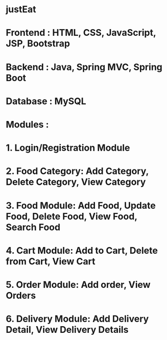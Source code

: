 # justEat
# Frontend : HTML, CSS, JavaScript, JSP, Bootstrap
# Backend : Java, Spring MVC, Spring Boot
# Database : MySQL

# Modules : 
# 1. Login/Registration Module
# 2. Food Category: Add Category, Delete Category, View Category
# 3. Food Module: Add Food, Update Food, Delete Food, View Food, Search Food
# 4. Cart Module: Add to Cart, Delete from Cart, View Cart
# 5. Order Module: Add order, View Orders
# 6. Delivery Module: Add Delivery Detail, View Delivery Details
